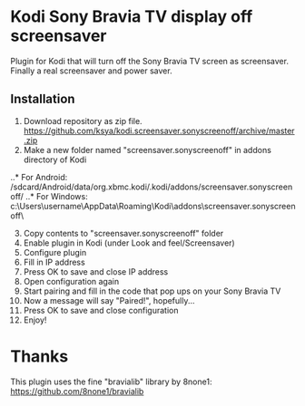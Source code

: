 # Kodi Sony Bravia TV display off screensaver
Plugin for Kodi that will turn off the Sony Bravia TV screen as screensaver. Finally a real screensaver and power saver.

## Installation
1. Download repository as zip file. https://github.com/ksya/kodi.screensaver.sonyscreenoff/archive/master.zip
2. Make a new folder named "screensaver.sonyscreenoff" in addons directory of Kodi

..* For Android: /sdcard/Android/data/org.xbmc.kodi/.kodi/addons/screensaver.sonyscreenoff/
..* For Windows: c:\Users\username\AppData\Roaming\Kodi\addons\screensaver.sonyscreenoff\

3. Copy contents to "screensaver.sonyscreenoff" folder
4. Enable plugin in Kodi (under Look and feel/Screensaver)
5. Configure plugin
6. Fill in IP address
7. Press OK to save and close IP address
8. Open configuration again
9. Start pairing and fill in the code that pop ups on your Sony Bravia TV
10. Now a message will say "Paired!", hopefully...
11. Press OK to save and close configuration
12. Enjoy!


# Thanks
This plugin uses the fine "bravialib" library by 8none1:
https://github.com/8none1/bravialib
